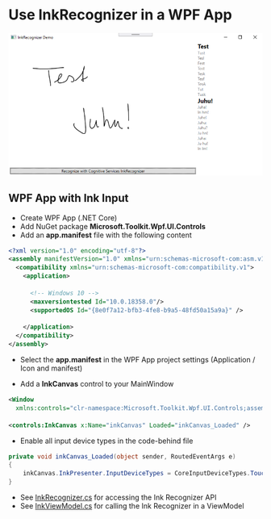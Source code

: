 # Use InkRecognizer in a WPF App

![](screenshot.png)

## WPF App with Ink Input
* Create WPF App (.NET Core)
* Add NuGet package **Microsoft.Toolkit.Wpf.UI.Controls**
* Add an **app.manifest** file with the following content

```xml
<?xml version="1.0" encoding="utf-8"?>
<assembly manifestVersion="1.0" xmlns="urn:schemas-microsoft-com:asm.v1">
  <compatibility xmlns="urn:schemas-microsoft-com:compatibility.v1">
    <application>

      <!-- Windows 10 -->
      <maxversiontested Id="10.0.18358.0"/>
      <supportedOS Id="{8e0f7a12-bfb3-4fe8-b9a5-48fd50a15a9a}" />

    </application>
  </compatibility>
</assembly>
```

* Select the **app.manifest** in the WPF App project settings (Application / Icon and manifest)

* Add a **InkCanvas** control to your MainWindow

```xml
<Window
  xmlns:controls="clr-namespace:Microsoft.Toolkit.Wpf.UI.Controls;assembly=Microsoft.Toolkit.Wpf.UI.Controls"/>
        
<controls:InkCanvas x:Name="inkCanvas" Loaded="inkCanvas_Loaded" />
```

* Enable all input device types in the code-behind file
```cs
private void inkCanvas_Loaded(object sender, RoutedEventArgs e)
{
    inkCanvas.InkPresenter.InputDeviceTypes = CoreInputDeviceTypes.Touch | CoreInputDeviceTypes.Pen | CoreInputDeviceTypes.Mouse;
}
```

* See [InkRecognizer.cs](InkRecognizerWpf/InkRecognizer.cs) for accessing the Ink Recognizer API
* See [InkViewModel.cs](InkRecognizerWpf/InkViewModel.cs) for calling the Ink Recognizer in a ViewModel
